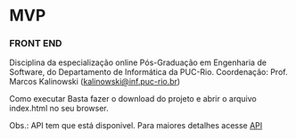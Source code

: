 # MVP
### FRONT END

Disciplina da especialização online Pós-Graduação em Engenharia de Software, do Departamento de Informática da PUC-Rio.
Coordenação: Prof. Marcos Kalinowski (kalinowski@inf.puc-rio.br)

Como executar
Basta fazer o download do projeto e abrir o arquivo index.html no seu browser.

Obs.: API tem que está disponivel. Para maiores detalhes acesse [API](https://github.com/mrbol/mvp-api)



